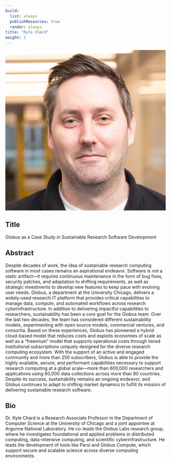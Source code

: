 ```yaml
---
build:
  list: always
  publishResources: true
  render: always
title: "Kyle Chard"
weight: 1
---
```


![Kyle Chard](chard.jpeg)

## Title
Globus as a Case Study in Sustainable Research Software Development
 

## Abstract
Despite decades of work, the idea of sustainable research computing software in most cases remains an aspirational endeavor. Software is not a static artifact—it requires continuous maintenance in the form of bug fixes, security patches, and adaptation to shifting requirements, as well as strategic investments to develop new features to keep pace with evolving user needs. Globus, a department at the University Chicago, delivers a widely-used research IT platform that provides critical capabilities to manage data, compute, and automated workflows across research cyberinfrastructure. In addition to delivering impactful capabilities to researchers, sustainability has been a core goal for the Globus team. Over the last two decades, the team has considered different sustainability models, experimenting with open source models, commercial ventures, and consortia. Based on these experiences, Globus has pioneered a hybrid cloud-based model that reduces costs and exploits economies of scale as well as a “freemium” model that supports operational costs through tiered institutional subscriptions uniquely designed for the diverse research computing ecosystem. With the support of an active and engaged community and more than 250 subscribers, Globus is able to provide the highly available, secure, and performant capabilities necessary to support research computing at a global scale—more than 600,000 researchers and applications using 60,000 data collections across more than 80 countries. Despite its success, sustainability remains an ongoing endeavor, and Globus continues to adapt to shifting market dynamics to fulfill its mission of delivering sustainable research software.

## Bio
Dr. Kyle Chard is a Research Associate Professor in the Department of Computer Science at the University of Chicago and a joint appointee at Argonne National Laboratory. He co-leads the Globus Labs research group, where he investigates foundational and applied problems in distributed computing, data-intensive computing, and scientific cyberinfrastructure. He leads the development of tools like Parsl and Globus Compute, which support secure and scalable science across diverse computing environments.